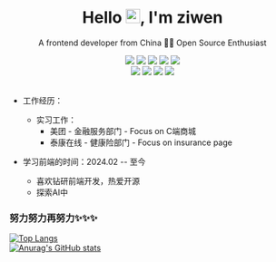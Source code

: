 <p align="center">
  <h1 height="200px" align="center">
   Hello <img src="https://cdn.jsdelivr.net/gh/MaleWeb/picture/images/techblog/hi.gif" width="25">, I'm ziwen
  </h1>
   <p align="center">A frontend developer from China 👨‍💻 Open Source Enthusiast</p>
</p>

<!-- 
  技术栈标签, 小标签来自: https://shields.io/
  1. shields 链接格式: https://img.shields.io/badge/-{标签文本}-{标签背景色}?style={标签类型}&logo={标签前面 Logo}&logoColor={Logo 颜色}
  2. shields 可选 Logo 列表参考: https://github.com/simple-icons/simple-icons/blob/develop/slugs.md
-->
<div align="center">
  <img src="https://img.shields.io/badge/-JavaScript-f6da1c?style=flat&logo=javascript&logoColor=white">
  <img src="https://img.shields.io/badge/-TypeScript-2b6dbf?style=flat&logo=typescript&logoColor=white">
  <img src="https://img.shields.io/badge/-React-00b4ce?style=flat&logo=react&logoColor=white">
  <img src="https://img.shields.io/badge/-Node.js-3C873A?style=flat&logo=Node.js&logoColor=white">
  <img src="https://img.shields.io/badge/-Less-bf608e?style=flat&logo=less&logoColor=white">

</div>
<div align="center">
  <img src="https://img.shields.io/badge/-Git-ee462c?style=flat&logo=git&logoColor=white">
  <img src="https://img.shields.io/badge/-Github-black?style=flat&logo=github">
  <img src="https://img.shields.io/badge/-Webpack-%232C3A42?style=flat-square&logo=webpack">
  <img src="https://img.shields.io/badge/-ESLint-%234B32C3?style=flat-square&logo=eslint">
</div>

<br>

- 工作经历：
  - 实习工作：
     - 美团 - 金融服务部门 - Focus on C端商城
     - 泰康在线 - 健康险部门 - Focus on insurance page
       
- 学习前端的时间：2024.02 -- 至今
  - 喜欢钻研前端开发，热爱开源
  - 探索AI中<br>

### 努力努力再努力✨✨✨
[![Top Langs](https://github-readme-stats.vercel.app/api/top-langs/?username=FoundDream&hide=html&layout=compact&title_color=007bff&text_color=e7e7e7&icon_color=007bff&bg_color=171c28&count_private=true)](https://github.com/anuraghazra/github-readme-stats)
<br>
[![Anurag's GitHub stats](https://github-readme-stats.vercel.app/api?username=FoundDream&show_icons=true&title_color=007bff&text_color=e7e7e7&icon_color=007bff&bg_color=171c28)](https://github.com/anuraghazra/github-readme-stats)
